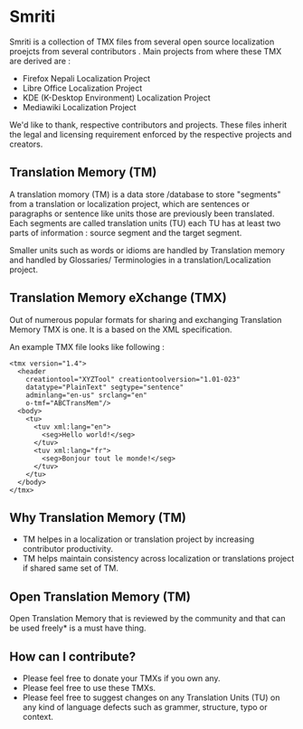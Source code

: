 # Smriti
Smriti is a collection of TMX files from several open source localization proejcts from several contributors . Main projects from where these TMX are derived are :

- Firefox Nepali Localization Project
- Libre Office Localization Project
- KDE (K-Desktop Environment) Localization Project
- Mediawiki Localization Project

We'd like to thank, respective contributors and projects. These files inherit the legal and licensing requirement enforced by the respective projects and creators.

## Translation Memory (TM)

A translation momory (TM) is a data store /database to store "segments" from a translation or localization project, which are sentences or paragraphs or sentence like units those are previously been translated. Each segments are called translation units (TU)  each TU has at least two parts of information : source segment and the target segment. 

Smaller units such as words or idioms are handled by Translation memory and handled by Glossaries/ Terminologies in a translation/Localization project.

## Translation Memory eXchange (**TMX**)

Out of numerous popular formats for sharing and exchanging Translation Memory TMX is one. It is a based on the XML specification. 

An example TMX file looks like following : 

``` xm
<tmx version="1.4">
  <header
    creationtool="XYZTool" creationtoolversion="1.01-023"
    datatype="PlainText" segtype="sentence"
    adminlang="en-us" srclang="en"
    o-tmf="ABCTransMem"/>
  <body>
    <tu>
      <tuv xml:lang="en">
        <seg>Hello world!</seg>
      </tuv>
      <tuv xml:lang="fr">
        <seg>Bonjour tout le monde!</seg>
      </tuv>
    </tu>
  </body>
</tmx>
```

## Why Translation Memory (TM)

- TM helpes in a localization or translation project by increasing contributor productivity.
- TM helps maintain consistency across localization or translations project if shared same set of TM.

## Open Translation Memory (TM)

Open Translation Memory that is reviewed by the community and that can be used freely* is a must have thing. 

## How can I contribute?

- Please feel free to donate your TMXs if you own any.
- Please feel free to use these TMXs.
- Please feel free to suggest changes on any Translation Units (TU) on any kind of language defects such as grammer, structure, typo or context.



